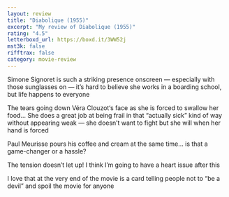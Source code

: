 ```yaml
---
layout: review
title: "Diabolique (1955)"
excerpt: "My review of Diabolique (1955)"
rating: "4.5"
letterboxd_url: https://boxd.it/3WW52j
mst3k: false
rifftrax: false
category: movie-review
---
```


Simone Signoret is such a striking presence onscreen — especially with those sunglasses on — it’s hard to believe she works in a boarding school, but life happens to everyone

The tears going down Véra Clouzot‘s face as she is forced to swallow her food… She does a great job at being frail in that “actually sick” kind of way without appearing weak — she doesn’t want to fight but she will when her hand is forced

Paul Meurisse pours his coffee and cream at the same time… is that a game-changer or a hassle?

The tension doesn’t let up! I think I’m going to have a heart issue after this

I love that at the very end of the movie is a card telling people not to “be a devil” and spoil the movie for anyone
